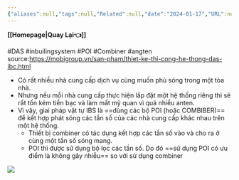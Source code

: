 ```yaml
---
{"aliases":null,"tags":null,"Related":null,"date":"2024-01-17","URL":null,"Author":null,"dg-publish":true,"image":null,"permalink":"/Electric Engineer/ELV/Hệ thống kích sóng tòa nhà/Bộ POI và Combiner/","dgPassFrontmatter":true,"noteIcon":"2","created":"2024-02-29T09:58:33.129+07:00","updated":"2024-01-17T11:35:32.000+07:00"}
---
```


**[[Homepage\|Quay Lại👈]]**

#DAS #inbuilingsystem #POI #Combiner #angten 
source:https://mobigroup.vn/san-pham/thiet-ke-thi-cong-he-thong-das-ibc.html
- Có rất nhiều nhà cung cấp dịch vụ cùng muốn phủ sóng trong một tòa nhà.
- Nhưng nếu mỗi nhà cung cấp thực hiện lắp đặt một hệ thống riêng thì sẽ rất tốn kém tiền bạc và làm mất mỹ quan vì quá nhiều anten.
- Vì vậy, giai pháp vật tự IBS là ==dùng các bộ POI (hoặc COMBIBER)== để kết hợp phát sóng các tần số của các nhà cung cấp khác nhau trên một hệ thống.
	- Thiết bị combiner có tác dụng kết hợp các tần số vào và cho ra ở cùng một tần số sóng mang.
	- POI thì được sử dụng bộ lọc các tần số. Do đó ==sử dụng POI có ưu điểm là không gây nhiễu== so với sử dụng combiner

![](https://i.imgur.com/Y6qQWrx.png)


